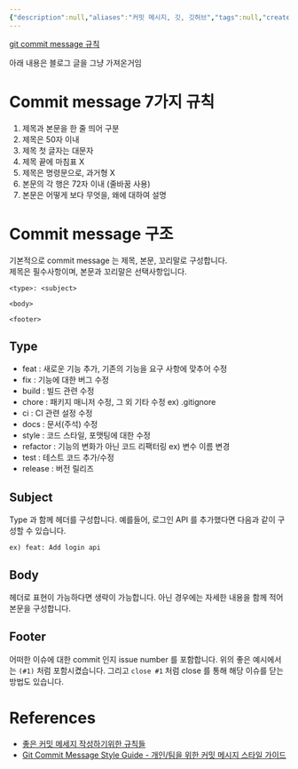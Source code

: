 ```yaml
---
{"description":null,"aliases":"커밋 메시지, 깃, 깃허브","tags":null,"created":"2023-06-03T17:57:26","updated":"2023-07-15T21:33:04","title":"git commit message 규칙","dg-publish":true,"permalink":"/docs/git commit message 규칙/","dgPassFrontmatter":true}
---
```


[git commit message 규칙](https://velog.io/@jiheon/Git-Commit-message-%EA%B7%9C%EC%B9%99) 

아래 내용은 블로그 글을 그냥 가져온거임 

# Commit message 7가지 규칙

1. 제목과 본문을 한 줄 띄어 구분
2. 제목은 50자 이내
3. 제목 첫 글자는 대문자
4. 제목 끝에 마침표 X
5. 제목은 명령문으로, 과거형 X
6. 본문의 각 행은 72자 이내 (줄바꿈 사용)
7. 본문은 어떻게 보다 무엇을, 왜에 대하여 설명

# Commit message 구조

기본적으로 commit message 는 제목, 본문, 꼬리말로 구성합니다.  
제목은 필수사항이며, 본문과 꼬리말은 선택사항입니다.

```null
<type>: <subject>

<body>

<footer>
```

## Type

- feat : 새로운 기능 추가, 기존의 기능을 요구 사항에 맞추어 수정
- fix : 기능에 대한 버그 수정
- build : 빌드 관련 수정
- chore : 패키지 매니저 수정, 그 외 기타 수정 ex) .gitignore
- ci : CI 관련 설정 수정
- docs : 문서(주석) 수정
- style : 코드 스타일, 포맷팅에 대한 수정
- refactor : 기능의 변화가 아닌 코드 리팩터링 ex) 변수 이름 변경
- test : 테스트 코드 추가/수정
- release : 버전 릴리즈

## Subject

Type 과 함께 헤더를 구성합니다. 예를들어, 로그인 API 를 추가했다면 다음과 같이 구성할 수 있습니다.

`ex) feat: Add login api`

## Body

헤더로 표현이 가능하다면 생략이 가능합니다. 아닌 경우에는 자세한 내용을 함께 적어 본문을 구성합니다.

## Footer

어떠한 이슈에 대한 commit 인지 issue number 를 포함합니다. 위의 좋은 예시에서는 `(#1)` 처럼 포함시켰습니다. 그리고 `close #1` 처럼 close 를 통해 해당 이슈를 닫는 방법도 있습니다.

# References

- [좋은 커밋 메세지 작성하기위한 규칙들](https://beomseok95.tistory.com/328)
- [Git Commit Message Style Guide - 개인/팀을 위한 커밋 메시지 스타일 가이드](https://blog.munilive.com/posts/my-git-commit-guide.html)
